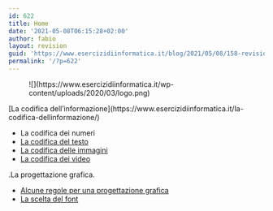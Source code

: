```yaml
---
id: 622
title: Home
date: '2021-05-08T06:15:28+02:00'
author: fabio
layout: revision
guid: 'https://www.esercizidiinformatica.it/blog/2021/05/08/158-revision-v1/'
permalink: '/?p=622'
---
```


<figure class="wp-block-image size-large">![](https://www.esercizidiinformatica.it/wp-content/uploads/2020/03/logo.png)</figure><div class="wp-block-columns"><div class="wp-block-column">[La codifica dell’informazione](https://www.esercizidiinformatica.it/la-codifica-dellinformazione/)

- La codifica dei numeri
- [La codifica del testo](https://www.esercizidiinformatica.it/la-codifica-del-testo/)
- [La codifica delle immagini](https://www.esercizidiinformatica.it/la-codifica-delle-immagini/)
- [La codifica dei video](https://www.esercizidiinformatica.it/la-codifica-dei-video/)

</div><div class="wp-block-column">.La progettazione grafica.

- [Alcune regole per una progettazione grafica](https://www.esercizidiinformatica.it/alcune-regole-per-una-progettazione-grafica/)
- [La scelta del font](https://www.esercizidiinformatica.it/font/)

</div></div>